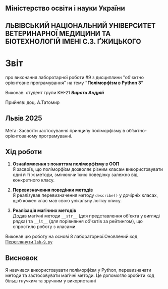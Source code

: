 ## Міністерство освіти і науки України

## ЛЬВІВСЬКИЙ НАЦІОНАЛЬНИЙ УНІВЕРСИТЕТ ВЕТЕРИНАРНОЇ МЕДИЦИНИ ТА БІОТЕХНОЛОГІЙ ІМЕНІ С.З. ҐЖИЦЬКОГО

# Звіт
про виконання лаборотарної роботи #9 з дисциплини "об'єктно орієнтовне програмування" на тему **"Поліморфізм в Python 3"**


Виконав: студент групи КН-21 ***Вирста Андрій***

Прийняв: доц. А.Татомир

## Львів 2025

Мета: Засвоїти застосування принципу поліморфізму в об’єктно-орієнтованому програмуванні.



## Хід роботи


1. **Ознайомлення з поняттям поліморфізму в ООП**  
   Я засвоїв, що поліморфізм дозволяє різним класам використовувати одні й ті ж методи, змінюючи їхню поведінку залежно від конкретного класу.

2. **Перевизначення поведінки методів**  
   Я реалізував перевизначення методу `describe()` у дочірніх класах, щоб кожен клас мав свою унікальну логіку опису.

3. **Реалізація магічних методів**  
   Додав магічні методи `__str__` (для представлення об'єкта у вигляді рядка) та `__lt__` (для порівняння об'єктів за рейтингом), що спростило роботу з класами.

Виконав цю роботу на основі 8 лабораторної.Оновлений код [Переглянути `lab-9.py`](./lab-9.py)


## Висновок
Я навчився використовувати поліморфізм у Python, перевизначати методи та застосовувати магічні методи. Це допомогло зробити код більш гнучким та зручним у використанні